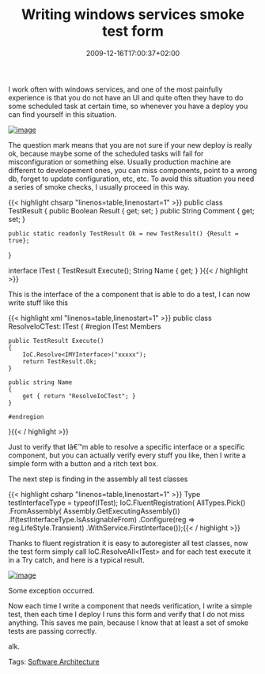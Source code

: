 ﻿---
title: "Writing windows services smoke test form"
description: ""
date: 2009-12-16T17:00:37+02:00
draft: false
tags: [Architecture]
categories: [Software Architecture]
---
I work often with windows services, and one of the most painfully experience is that you do not have an UI and quite often they have to do some scheduled task at certain time, so whenever you have a deploy you can find yourself in this situation.

[![image](http://www.codewrecks.com/blog/wp-content/uploads/2009/12/image_thumb15.png "image")](http://www.codewrecks.com/blog/wp-content/uploads/2009/12/image15.png)

The question mark means that you are not sure if your new deploy is really ok, because maybe some of the scheduled tasks will fail for misconfiguration or something else. Usually production machine are different to developement ones, you can miss components, point to a wrong db, forget to update configuration, etc, etc. To avoid this situation you need a series of smoke checks, I usually proceed in this way.

{{< highlight chsarp "linenos=table,linenostart=1" >}}
public class TestResult
{
    public Boolean Result { get; set; }
    public String Comment { get; set; }

    public static readonly TestResult Ok = new TestResult() {Result = true};
}

interface ITest
{
    TestResult Execute();
    String Name { get; }
}{{< / highlight >}}

<!-- Code inserted with Steve Dunn's Windows Live Writer Code Formatter Plugin.  http://dunnhq.com -->

This is the interface of the a component that is able to do a test, I can now write stuff like this

{{< highlight xml "linenos=table,linenostart=1" >}}
public class ResolveIoCTest: ITest
{
    #region ITest Members

    public TestResult Execute()
    {
        IoC.Resolve<IMYInterface>("xxxxx");
        return TestResult.Ok;
    }

    public string Name
    {
        get { return "ResolveIoCTest"; }
    }

    #endregion 
}{{< / highlight >}}

<!-- Code inserted with Steve Dunn's Windows Live Writer Code Formatter Plugin.  http://dunnhq.com -->

Just to verify that Iâ€™m able to resolve a specific interface or a specific component, but you can actually verify every stuff you like, then I write a simple form with a button and a ritch text box.

The next step is finding in the assembly all test classes

{{< highlight csharp "linenos=table,linenostart=1" >}}
Type testInterfaceType = typeof(ITest);
IoC.FluentRegistration(
    AllTypes.Pick()
   .FromAssembly(
        Assembly.GetExecutingAssembly())
   .If(testInterfaceType.IsAssignableFrom)
   .Configure(reg => reg.LifeStyle.Transient)
   .WithService.FirstInterface());{{< / highlight >}}

<!-- Code inserted with Steve Dunn's Windows Live Writer Code Formatter Plugin.  http://dunnhq.com -->

Thanks to fluent registration it is easy to autoregister all test classes, now the test form simply call IoC.ResolveAll&lt;ITest&gt; and for each test execute it in a Try catch, and here is a typical result.

[![image](http://www.codewrecks.com/blog/wp-content/uploads/2009/12/image_thumb16.png "image")](http://www.codewrecks.com/blog/wp-content/uploads/2009/12/image16.png)

Some exception occurred.

Now each time I write a component that needs verification, I write a simple test, then each time I deploy I runs this form and verify that I do not miss anything. This saves me pain, because I know that at least a set of smoke tests are passing correctly.

alk.

Tags: [Software Architecture](http://technorati.com/tag/Software%20Architecture)
